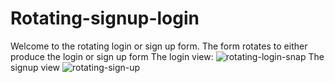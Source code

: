 # Rotating-signup-login
Welcome to the rotating login or sign up form.
The form rotates to either produce the login or sign up form
The login view:
![rotating-login-snap](https://github.com/Rogetz/Rotating-signup-login/assets/91881364/7c4adf50-463d-4f97-9ce4-5b93812b0725)
The signup view
![rotating-sign-up](https://github.com/Rogetz/Rotating-signup-login/assets/91881364/b9fc5722-f853-4a9c-a25b-bc3add044cfd)

